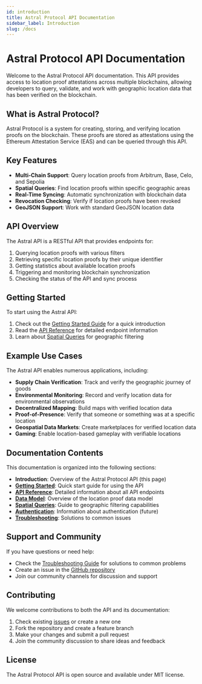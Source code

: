 ```yaml
---
id: introduction
title: Astral Protocol API Documentation
sidebar_label: Introduction
slug: /docs
---
```


# Astral Protocol API Documentation

Welcome to the Astral Protocol API documentation. This API provides access to location proof attestations across multiple blockchains, allowing developers to query, validate, and work with geographic location data that has been verified on the blockchain.

## What is Astral Protocol?

Astral Protocol is a system for creating, storing, and verifying location proofs on the blockchain. These proofs are stored as attestations using the Ethereum Attestation Service (EAS) and can be queried through this API.

## Key Features

- **Multi-Chain Support**: Query location proofs from Arbitrum, Base, Celo, and Sepolia
- **Spatial Queries**: Find location proofs within specific geographic areas
- **Real-Time Syncing**: Automatic synchronization with blockchain data
- **Revocation Checking**: Verify if location proofs have been revoked
- **GeoJSON Support**: Work with standard GeoJSON location data

## API Overview

The Astral API is a RESTful API that provides endpoints for:

1. Querying location proofs with various filters
2. Retrieving specific location proofs by their unique identifier
3. Getting statistics about available location proofs
4. Triggering and monitoring blockchain synchronization
5. Checking the status of the API and sync process

## Getting Started

To start using the Astral API:

1. Check out the [Getting Started Guide](./getting-started.md) for a quick introduction
2. Read the [API Reference](./api-reference.md) for detailed endpoint information
3. Learn about [Spatial Queries](./spatial-queries.md) for geographic filtering

## Example Use Cases

The Astral API enables numerous applications, including:

- **Supply Chain Verification**: Track and verify the geographic journey of goods
- **Environmental Monitoring**: Record and verify location data for environmental observations
- **Decentralized Mapping**: Build maps with verified location data
- **Proof-of-Presence**: Verify that someone or something was at a specific location
- **Geospatial Data Markets**: Create marketplaces for verified location data
- **Gaming**: Enable location-based gameplay with verifiable locations

## Documentation Contents

This documentation is organized into the following sections:

- **Introduction**: Overview of the Astral Protocol API (this page)
- **[Getting Started](./getting-started.md)**: Quick start guide for using the API
- **[API Reference](./api-reference.md)**: Detailed information about all API endpoints
- **[Data Model](./data-model.md)**: Overview of the location proof data model
- **[Spatial Queries](./spatial-queries.md)**: Guide to geographic filtering capabilities
- **[Authentication](./authentication.md)**: Information about authentication (future)
- **[Troubleshooting](./troubleshooting.md)**: Solutions to common issues

## Support and Community

If you have questions or need help:

- Check the [Troubleshooting Guide](./troubleshooting.md) for solutions to common problems
- Create an issue in the [GitHub repository](https://github.com/DecentralizedGeo/astral-api)
- Join our community channels for discussion and support

## Contributing

We welcome contributions to both the API and its documentation:

1. Check existing [issues](https://github.com/DecentralizedGeo/astral-api/issues) or create a new one
2. Fork the repository and create a feature branch
3. Make your changes and submit a pull request
4. Join the community discussion to share ideas and feedback

## License

The Astral Protocol API is open source and available under MIT license.